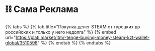 # ⛓️ Сама Реклама

{% tabs %}
{% tab title="Покупка денег  STEAM от турецких до российских  и только у него недолга" %}
{% embed url="https://plati.market/itm/-tenge-buying-money-steam-kzt-wallet-global/3510598" %}
{% endtab %}
{% endtabs %}
